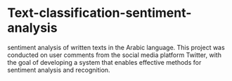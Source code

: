 # Text-classification-sentiment-analysis
 sentiment analysis of written texts in the Arabic  language. This project was conducted on user comments from the social media platform  Twitter, with the goal of developing a system that enables effective methods for sentiment  analysis and recognition.

